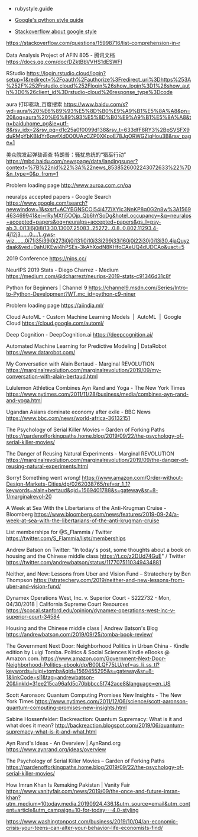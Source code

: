 - rubystyle.guide
- [Google's python style guide](http://google.github.io/styleguide/pyguide.html)

- [Stackoverflow about google style](https://stackoverflow.com/questions/5426754/google-python-style-guide#)

https://stackoverflow.com/questions/15998716/list-comprehension-in-r

Data Analysis Project of AFIN 805 - 腾讯文档
https://docs.qq.com/doc/DZktBbVVHS1dESWFI

RStudio
https://login.rstudio.cloud/login?setup=1&redirect=%2Foauth%2Fauthorize%3Fredirect_uri%3Dhttps%253A%252F%252Frstudio.cloud%252Flogin%26show_login%3D1%26show_auth%3D0%26client_id%3Drstudio-cloud%26response_type%3Dcode

aura 打印驱动_百度搜索
https://www.baidu.com/s?wd=aura%20%E6%89%93%E5%8D%B0%E9%A9%B1%E5%8A%A8&pn=20&oq=aura%20%E6%89%93%E5%8D%B0%E9%A9%B1%E5%8A%A8&tn=baiduhome_pg&ie=utf-8&rsv_idx=2&rsv_pq=d1c25a0f0099d138&rsv_t=633dfF8RY3%2BpSVSFX9duRMpYbKBIdYr6qwfXd0O0UAzCZP0XKpoE78JgORWGZiqHou3B&rsv_page=1

美众院发起弹劾调查 特朗普：骚扰总统的“猎巫行动”
https://mbd.baidu.com/newspage/data/landingsuper?context=%7B%22nid%22%3A%22news_8538526002243072633%22%7D&n_type=0&p_from=1

Problem loading page
http://www.auroa.com.cn/oa

neuralps accepted papers - Google Search
https://www.google.com/search?newwindow=1&sxsrf=ACYBGNSCOI54j47ZiXYlc3NnKP8q0G2n8w%3A1569463469941&ei=rRyMXfj5OOjp_Qb6hYSoDg&hotel_occupancy=&q=neuralps+accepted+papers&oq=neuralps+accepted+papers&gs_l=psy-ab.3..0i13l6j0i8i13i30.13007.25083..25272...0.8..0.802.11293.4-4j12j3......0....1..gws-wiz.......0i71j35i39j0i273j0j0i131j0i10j33i299j33i160j0i22i30j0i13i30.4jaQuyzdaak&ved=0ahUKEwi4hPSEs-3kAhXodN8KHfoCAeUQ4dUDCAo&uact=5

2019 Conference
https://nips.cc/

NeurIPS 2019 Stats - Diego Charrez - Medium
https://medium.com/@dcharrezt/neurips-2019-stats-c91346d31c8f

Python for Beginners | Channel 9
https://channel9.msdn.com/Series/Intro-to-Python-Development?WT.mc_id=python-c9-niner

Problem loading page
https://aiindia.ml/

Cloud AutoML - Custom Machine Learning Models  |  AutoML  |  Google Cloud
https://cloud.google.com/automl/

Deep Cognition - DeepCognition.ai
https://deepcognition.ai/

Automated Machine Learning for Predictive Modeling | DataRobot
https://www.datarobot.com/

My Conversation with Alain Bertaud - Marginal REVOLUTION
https://marginalrevolution.com/marginalrevolution/2019/09/my-conversation-with-alain-bertaud.html

Lululemon Athletica Combines Ayn Rand and Yoga - The New York Times
https://www.nytimes.com/2011/11/28/business/media/combines-ayn-rand-and-yoga.html

Ugandan Asians dominate economy after exile - BBC News
https://www.bbc.com/news/world-africa-36132151

The Psychology of Serial Killer Movies – Garden of Forking Paths
https://gardenofforkingpaths.home.blog/2019/09/22/the-psychology-of-serial-killer-movies/

The Danger of Reusing Natural Experiments - Marginal REVOLUTION
https://marginalrevolution.com/marginalrevolution/2019/09/the-danger-of-reusing-natural-experiments.html

Sorry! Something went wrong!
https://www.amazon.com/Order-without-Design-Markets-Cities/dp/0262038765/ref=sr_1_1?keywords=alain+bertaud&qid=1569401788&s=gateway&sr=8-1/marginalrevol-20

A Week at Sea With the Libertarians of the Anti-Krugman Cruise - Bloomberg
https://www.bloomberg.com/news/features/2019-09-24/a-week-at-sea-with-the-libertarians-of-the-anti-krugman-cruise

List memberships for @S_Flammia / Twitter
https://twitter.com/S_Flammia/lists/memberships

Andrew Batson on Twitter: "In today's post, some thoughts about a book on housing and the Chinese middle class https://t.co/z2DUd74GuE" / Twitter
https://twitter.com/andrewbatson/status/1177075110349434881

Neither, and New: Lessons from Uber and Vision Fund – Stratechery by Ben Thompson
https://stratechery.com/2019/neither-and-new-lessons-from-uber-and-vision-fund/

Dynamex Operations West, Inc. v. Superior Court - S222732 - Mon, 04/30/2018 | California Supreme Court Resources
https://scocal.stanford.edu/opinion/dynamex-operations-west-inc-v-superior-court-34584

Housing and the Chinese middle class | Andrew Batson's Blog
https://andrewbatson.com/2019/09/25/tomba-book-review/

The Government Next Door: Neighborhood Politics in Urban China - Kindle edition by Luigi Tomba. Politics & Social Sciences Kindle eBooks @ Amazon.com.
https://www.amazon.com/Government-Next-Door-Neighborhood-Politics-ebook/dp/B00LQF75LU/ref=as_li_ss_tl?keywords=luigi+tomba&qid=1569455295&s=gateway&sr=8-1&linkCode=sl1&tag=andrewbatson-20&linkId=31ee215ca96afd5c70bbbcc5f742ace8&language=en_US

Scott Aaronson: Quantum Computing Promises New Insights - The New York Times
https://www.nytimes.com/2011/12/06/science/scott-aaronson-quantum-computing-promises-new-insights.html

Sabine Hossenfelder: Backreaction: Quantum Supremacy: What is it and what does it mean?
http://backreaction.blogspot.com/2019/06/quantum-supremacy-what-is-it-and-what.html

Ayn Rand's Ideas - An Overview | AynRand.org
https://www.aynrand.org/ideas/overview

The Psychology of Serial Killer Movies – Garden of Forking Paths
https://gardenofforkingpaths.home.blog/2019/09/22/the-psychology-of-serial-killer-movies/

How Imran Khan Is Remaking Pakistan | Vanity Fair
https://www.vanityfair.com/news/2019/09/the-once-and-future-imran-khan?utm_medium=10today.media.20190924.436.1&utm_source=email&utm_content=article&utm_campaign=10-for-today---4.0-styling


https://www.washingtonpost.com/business/2019/10/04/an-economic-crisis-your-teens-can-alter-your-behavior-life-economists-find/
